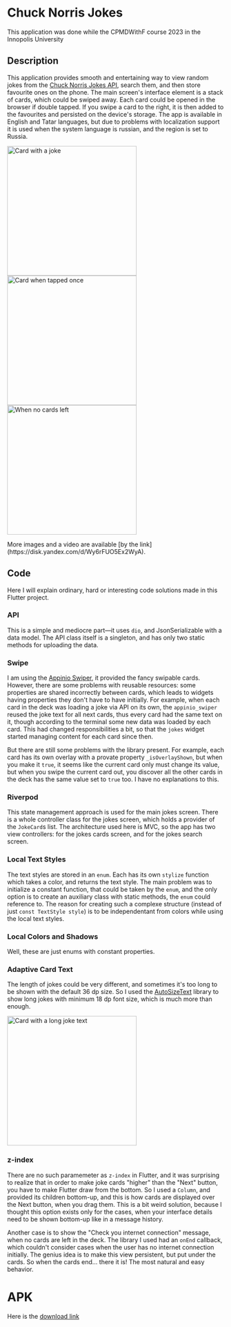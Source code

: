 # Chuck Norris Jokes

This application was done while the CPMDWithF course 2023 in the Innopolis University 

## Description

This application provides smooth and entertaining way to view random jokes from the [Chuck Norris Jokes API](https://api.chucknorris.io/), search them, and then store favourite ones on the phone. The main screen's interface element is a stack of cards, which could be swiped away. Each card could be opened in the browser if double tapped. If you swipe a card to the right, it is then added to the favourites and persisted on the device's storage. The app is available in English and Tatar languages, but due to problems with localization support it is used when the system language is russian, and the region is set to Russia.

<p float="left">
<img src="https://user-images.githubusercontent.com/35888414/228321688-07b86735-2a19-4ece-a53f-2c9a4d3baabf.png" width=300 alt="Card with a joke" />
<img src="https://user-images.githubusercontent.com/35888414/228321713-42edc402-d558-466b-a8ce-685a69cc524c.png" width=300 alt="Card when tapped once" />
<img src="https://user-images.githubusercontent.com/35888414/228321845-d0450278-3cda-40e9-b856-f8e97a8755ef.png" width=300 alt="When no cards left" />
</p>
More images and a video are available [by the link](https://disk.yandex.com/d/Wy6rFUO5Ex2WyA).

## Code

Here I will explain ordinary, hard or interesting code solutions made in this Flutter project.

### API

This is a simple and mediocre part—it uses `dio`, and JsonSerializable with a data model. The API class itself is a singleton, and has only two static methods for uploading the data.

### Swipe

I am using the [Appinio Swiper](https://pub.dev/packages/appinio_swiper), it provided the fancy swipable cards. However, there are some problems with reusable resources: some properties are shared incorrectly between cards, which leads to widgets having properties they don't have to have initially. For example, when each card in the deck was loading a joke via API on its own, the `appinio_swiper` reused the joke text for all next cards, thus every card had the same text on it, though according to the terminal some new data was loaded by each card. This had changed responsibilities a bit, so that the `jokes` widget started managing content for each card since then.

But there are still some problems with the library present. For example, each card has its own overlay with a provate property `_isOverlayShown`, but when you make it `true`, it seems like the current card only must change its value, but when you swipe the current card out, you discover all the other cards in the deck has the same value set to `true` too. I have no explanations to this.

### Riverpod 

This state management approach is used for the main jokes screen. There is a whole controller class for the jokes screen, which holds a provider of the `JokeCard`s list. The architecture used here is MVC, so the app has two view controllers: for the jokes cards screen, and for the jokes search screen. 

### Local Text Styles

The text styles are stored in an `enum`. Each has its own `stylize` function which takes a color, and returns the text style. The main problem was to initialize a constant function, that could be taken by the `enum`, and the only option is to create an auxiliary class with static methods, the `enum` could reference to. The reason for creating such a complexe structure (instead of just `const TextStyle style`) is to be independentant from colors while using the local text styles.

### Local Colors and Shadows

Well, these are just enums with constant properties.

### Adaptive Card Text

The length of jokes could be very different, and sometimes it's too long to be shown with the default 36 dp size. So I used the [AutoSizeText](https://pub.dev/packages/auto_size_text) library to show long jokes with minimum 18 dp font size, which is much more than enough.

<img src="https://user-images.githubusercontent.com/35888414/220069451-bee81d81-aa27-4cb2-ae1e-3157dcb295fa.png" width=300 alt="Card with a long joke text" />

### z-index  

There are no such paramemeter as `z-index` in Flutter, and it was surprising to realize that in order to make joke cards "higher" than the "Next" button, you have to make Flutter draw from the bottom. So I used a `Column`, and provided its children bottom-up, and this is how cards are displayed over the Next button, when you drag them. This is a bit weird solution, because I thought this option exists only for the cases, when your interface details need to be shown bottom-up like in a message history.

Another case is to show the "Check you internet connection" message, when no cards are left in the deck. The library I used had an `onEnd` callback, which couldn't consider cases when the user has no internet connection initially. The genius idea is to make this view persistent, but put under the cards. So when the cards end... there it is! The most natural and easy behavior.

# APK

Here is the [download link](https://disk.yandex.com/d/RpLUx84w61nY-Q)






